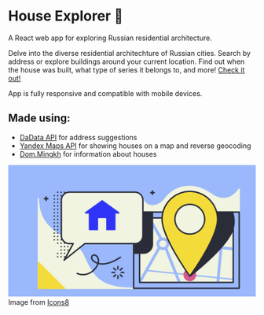 # House Explorer 🏢

A React web app for exploring Russian residential architecture.

Delve into the diverse residential architechture of Russian cities.
Search by address or explore buildings around your current location.
Find out when the house was built, what type of series it belongs to, and more! [Check it out!](http://sasha-kir.ddns.net/house-explorer/)

App is fully responsive and compatible with mobile devices.

## Made using:

- [DaData API](https://dadata.ru/api/) for address suggestions
- [Yandex Maps API](https://tech.yandex.ru/maps/jsapi/) for showing houses on a map and reverse geocoding
- [Dom.Mingkh](http://dom.mingkh.ru/) for information about houses

![map pin](src/images/cover.png?raw=true) Image from [Icons8](https://icons8.com/ouch/illustration/abstract-location-access)
